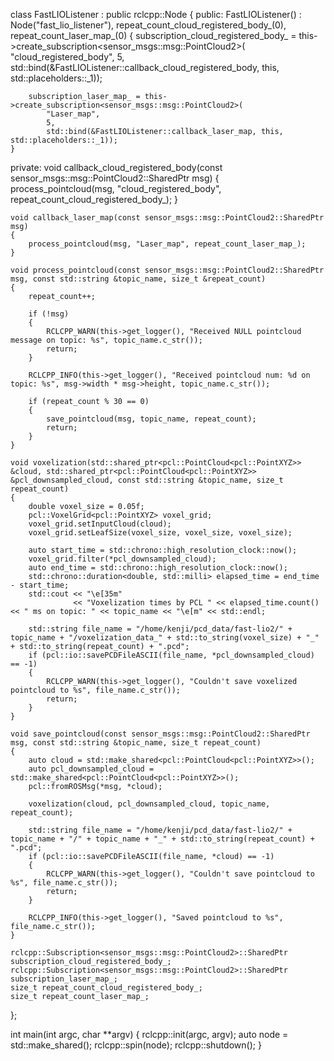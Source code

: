class FastLIOListener : public rclcpp::Node
{
public:
    FastLIOListener()
        : Node("fast_lio_listener"), repeat_count_cloud_registered_body_(0), repeat_count_laser_map_(0)
    {
        subscription_cloud_registered_body_ = this->create_subscription<sensor_msgs::msg::PointCloud2>(
            "cloud_registered_body",
            5,
            std::bind(&FastLIOListener::callback_cloud_registered_body, this, std::placeholders::_1));

        subscription_laser_map_ = this->create_subscription<sensor_msgs::msg::PointCloud2>(
            "Laser_map",
            5,
            std::bind(&FastLIOListener::callback_laser_map, this, std::placeholders::_1));
    }

private:
    void callback_cloud_registered_body(const sensor_msgs::msg::PointCloud2::SharedPtr msg)
    {
        process_pointcloud(msg, "cloud_registered_body", repeat_count_cloud_registered_body_);
    }

    void callback_laser_map(const sensor_msgs::msg::PointCloud2::SharedPtr msg)
    {
        process_pointcloud(msg, "Laser_map", repeat_count_laser_map_);
    }

    void process_pointcloud(const sensor_msgs::msg::PointCloud2::SharedPtr msg, const std::string &topic_name, size_t &repeat_count)
    {
        repeat_count++;

        if (!msg)
        {
            RCLCPP_WARN(this->get_logger(), "Received NULL pointcloud message on topic: %s", topic_name.c_str());
            return;
        }

        RCLCPP_INFO(this->get_logger(), "Received pointcloud num: %d on topic: %s", msg->width * msg->height, topic_name.c_str());

        if (repeat_count % 30 == 0)
        {
            save_pointcloud(msg, topic_name, repeat_count);
            return;
        }
    }

    void voxelization(std::shared_ptr<pcl::PointCloud<pcl::PointXYZ>> &cloud, std::shared_ptr<pcl::PointCloud<pcl::PointXYZ>> &pcl_downsampled_cloud, const std::string &topic_name, size_t repeat_count)
    {
        double voxel_size = 0.05f;
        pcl::VoxelGrid<pcl::PointXYZ> voxel_grid;
        voxel_grid.setInputCloud(cloud);
        voxel_grid.setLeafSize(voxel_size, voxel_size, voxel_size);

        auto start_time = std::chrono::high_resolution_clock::now();
        voxel_grid.filter(*pcl_downsampled_cloud);
        auto end_time = std::chrono::high_resolution_clock::now();
        std::chrono::duration<double, std::milli> elapsed_time = end_time - start_time;
        std::cout << "\e[35m"
                  << "Voxelization times by PCL " << elapsed_time.count() << " ms on topic: " << topic_name << "\e[m" << std::endl;

        std::string file_name = "/home/kenji/pcd_data/fast-lio2/" + topic_name + "/voxelization_data_" + std::to_string(voxel_size) + "_" + std::to_string(repeat_count) + ".pcd";
        if (pcl::io::savePCDFileASCII(file_name, *pcl_downsampled_cloud) == -1)
        {
            RCLCPP_WARN(this->get_logger(), "Couldn't save voxelized pointcloud to %s", file_name.c_str());
            return;
        }
    }

    void save_pointcloud(const sensor_msgs::msg::PointCloud2::SharedPtr msg, const std::string &topic_name, size_t repeat_count)
    {
        auto cloud = std::make_shared<pcl::PointCloud<pcl::PointXYZ>>();
        auto pcl_downsampled_cloud = std::make_shared<pcl::PointCloud<pcl::PointXYZ>>();
        pcl::fromROSMsg(*msg, *cloud);

        voxelization(cloud, pcl_downsampled_cloud, topic_name, repeat_count);

        std::string file_name = "/home/kenji/pcd_data/fast-lio2/" + topic_name + "/" + topic_name + "_" + std::to_string(repeat_count) + ".pcd";
        if (pcl::io::savePCDFileASCII(file_name, *cloud) == -1)
        {
            RCLCPP_WARN(this->get_logger(), "Couldn't save pointcloud to %s", file_name.c_str());
            return;
        }

        RCLCPP_INFO(this->get_logger(), "Saved pointcloud to %s", file_name.c_str());
    }

    rclcpp::Subscription<sensor_msgs::msg::PointCloud2>::SharedPtr subscription_cloud_registered_body_;
    rclcpp::Subscription<sensor_msgs::msg::PointCloud2>::SharedPtr subscription_laser_map_;
    size_t repeat_count_cloud_registered_body_;
    size_t repeat_count_laser_map_;
};

int main(int argc, char **argv)
{
    rclcpp::init(argc, argv);
    auto node = std::make_shared<FastLIOListener>();
    rclcpp::spin(node);
    rclcpp::shutdown();
}
